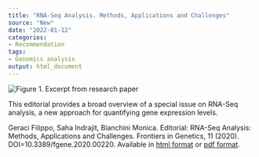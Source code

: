 ```yaml
---
title: "RNA-Seq Analysis. Methods, Applications and Challenges"
source: "New"
date: "2022-01-12"
categories:
- Recommendation
tags:
- Genomics analysis
output: html_document
---
```


![Figure 1. Excerpt from research paper](http://www.pmean.com/new-images/22/rna-seq-analysis-01.png)

<div class="notes">

This editorial provides a broad overview of a special issue on RNA-Seq analysis, a new approach for quantifying gene expression levels.

Geraci Filippo, Saha Indrajit, Bianchini Monica. Editorial: RNA-Seq Analysis: Methods, Applications and Challenges. Frontiers in Genetics, 11 (2020). DOI=10.3389/fgene.2020.00220. Available in [html format][fil1] or [pdf format][fil2].

[fil1]: https://www.frontiersin.org/articles/10.3389/fgene.2020.00220/full
[fil2]: https://www.frontiersin.org/articles/10.3389/fgene.2020.00220/pdf
	  
</div>
